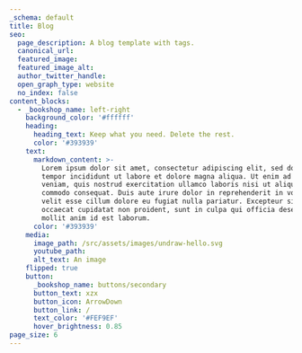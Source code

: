 ```yaml
---
_schema: default
title: Blog
seo:
  page_description: A blog template with tags.
  canonical_url:
  featured_image:
  featured_image_alt:
  author_twitter_handle:
  open_graph_type: website
  no_index: false
content_blocks:
  - _bookshop_name: left-right
    background_color: '#ffffff'
    heading:
      heading_text: Keep what you need. Delete the rest.
      color: '#393939'
    text:
      markdown_content: >-
        Lorem ipsum dolor sit amet, consectetur adipiscing elit, sed do eiusmod
        tempor incididunt ut labore et dolore magna aliqua. Ut enim ad minim
        veniam, quis nostrud exercitation ullamco laboris nisi ut aliquip ex ea
        commodo consequat. Duis aute irure dolor in reprehenderit in voluptate
        velit esse cillum dolore eu fugiat nulla pariatur. Excepteur sint
        occaecat cupidatat non proident, sunt in culpa qui officia deserunt
        mollit anim id est laborum.
      color: '#393939'
    media:
      image_path: /src/assets/images/undraw-hello.svg
      youtube_path:
      alt_text: An image
    flipped: true
    button:
      _bookshop_name: buttons/secondary
      button_text: xzx
      button_icon: ArrowDown
      button_link: /
      text_color: '#FEF9EF'
      hover_brightness: 0.85
page_size: 6
---
```

